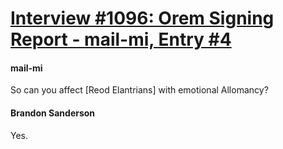 # [Interview #1096: Orem Signing Report - mail-mi, Entry #4](https://www.theoryland.com/intvmain.php?i=1096#4)

#### mail-mi

So can you affect [Reod Elantrians] with emotional Allomancy?

#### Brandon Sanderson

Yes.

